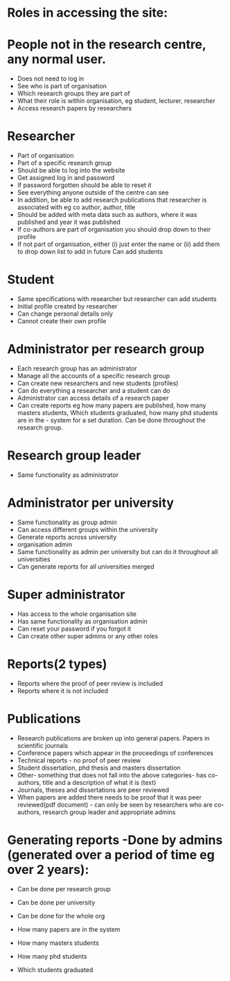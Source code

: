 
# Roles in accessing the site:

# People not in the research centre, any normal user. 
- Does not need to log in
- See who is part of organisation
- Which research groups they are part of
- What their role is within organisation, eg student,  lecturer, researcher
- Access research papers by researchers

# Researcher
- Part of organisation
- Part of a specific research group
- Should be able to log into the website
- Get assigned log in and password
- If password forgotten should be able to reset it
- See everything anyone outside of the centre can see
- In addition, be able to add research publications that researcher is associated with eg co author, author, title
- Should be added with meta data such as authors, where it was published and year it was published
- If co-authors are part of organisation you should drop down to their profile
- If not part of organisation, either (i) just enter the name or (ii) add them to drop down list to add in future
Can add students

# Student
- Same specifications with researcher but researcher can add students
- Initial profile created by researcher
- Can change personal details only
- Cannot create their own profile


# Administrator per research group
- Each research group has an administrator
- Manage all the accounts of a specific research group
- Can create new researchers and new students (profiles)
- Can do everything a researcher and a student can do
- Administrator can access details of a research paper
- Can create reports eg how many papers are published, how many masters students,  Which students graduated, how many phd students are in the - system for a set duration. Can be done throughout the research group.

# Research group leader
- Same functionality as administrator

# Administrator per university
- Same functionality as group admin
- Can access different groups within the university
- Generate reports across university
- organisation admin
- Same functionality as admin per university but can do it throughout all universities
- Can generate reports for all universities merged

# Super administrator
- Has access to the whole organisation site
- Has same functionality as organisation admin
- Can reset your password if you forgot it
- Can create other super admins or any other roles

# Reports(2 types)
- Reports where the proof of peer review is included 
- Reports where it is not included


# Publications 
- Research publications are broken up into general papers. Papers in scientific journals
- Conference papers which appear in the proceedings of conferences
- Technical reports - no proof of peer review
- Student dissertation, phd thesis and masters dissertation
- Other- something that does not fall into the above categories- has co-authors, title and a description of what it is (text)
- Journals, theses and dissertations are peer reviewed
- When papers are added there needs to be proof that it was peer reviewed(pdf document) - can only be seen by researchers who are co-authors, research group leader and appropriate admins

# Generating reports -Done by admins  (generated over a period of time eg over 2  years):

- Can be done per research group
- Can be done per university
- Can be done for the whole org


- How many papers are in the system
- How many masters students
- How many phd students
- Which students graduated
